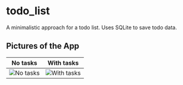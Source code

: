 # todo_list

A minimalistic approach for a todo list.
Uses SQLite to save todo data.

## Pictures of the App
No tasks             |  With tasks
:-------------------------:|:-------------------------:
![No tasks](https://i.imgur.com/zhF05pd.png)  |  ![With tasks](https://i.imgur.com/PKB8uU7.png)
